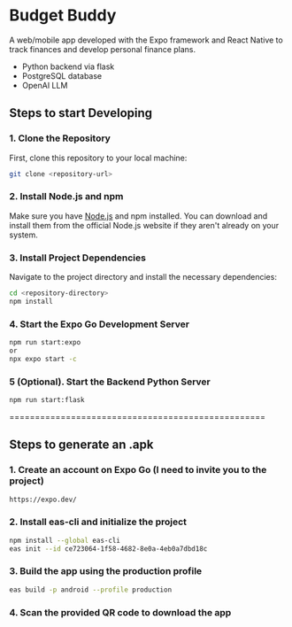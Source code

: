 # Budget Buddy
A web/mobile app developed with the Expo framework and React Native to track finances and develop personal finance plans.

- Python backend via flask
- PostgreSQL database
- OpenAI LLM

## Steps to start Developing

### 1. Clone the Repository
First, clone this repository to your local machine:
```bash
git clone <repository-url>
```

### 2. Install Node.js and npm
Make sure you have [Node.js](https://nodejs.org) and npm installed. You can download and install them from the official Node.js website if they aren't already on your system.

### 3. Install Project Dependencies
Navigate to the project directory and install the necessary dependencies:
```bash
cd <repository-directory>
npm install
```

### 4. Start the Expo Go Development Server
```bash
npm run start:expo
or
npx expo start -c
```

### 5 (Optional). Start the Backend Python Server
```bash
npm run start:flask
```

==================================================

## Steps to generate an .apk

### 1. Create an account on Expo Go (I need to invite you to the project)
```bash
https://expo.dev/
```

### 2. Install eas-cli and initialize the project
```bash
npm install --global eas-cli
eas init --id ce723064-1f58-4682-8e0a-4eb0a7dbd18c
```

### 3. Build the app using the production profile
```bash
eas build -p android --profile production
```

### 4. Scan the provided QR code to download the app
